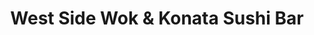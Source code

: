 ---
layout: place
title: "West Side Wok & Konata Sushi Bar"
permalink: /new-york/new-york/west-side-wok-konata-sushi-bar.html
stateAbbr: NY
stateName: New York
cityName: New York
place_id: ChIJVYvJZV5ZwokRB_UCppYi50w
photos:
  - name: >-
      places/ChIJVYvJZV5ZwokRB_UCppYi50w/photos/AeeoHcKFNTrThDKeGcO9cguaBwL9o7wR2f248FVMorx4ijX34zniLs_v7jI9-mbrCEO33SHdD0X0eNgMiVdUmE5WNP0m41PH0Cxj7z1sZCgu0RzGKZGYRN1ZpPATIXYK6YuLUbgmuhPDIvcfcmnMX1fCn2TlCivMt_OsTXDwtBCsiM-ikrgrGeI0NZ2WlDF2kG221YO5Flq10xOoQ07awvtDG83bejqST-68KGsEbPvrpuCeX3DRkahHuZCOHXZim5hT5Yd5DWEntxwXdf8b92tFaYtXrxakhIst8cG4PyoZ4zLXuE4ZCvG2lfTWdVn75WlbJvhFPTnzyl4GREPmyaOz_eFuxnBRbny63aqLir_ALJgjKXVeB9yvEjM5_NQGjdrp4l3ILDfnpj-itweViXzrFUBMD4SUnj2zB27eBJ_jA4F4mAU
    widthPx: 4032
    heightPx: 3024
    authorAttributions:
      - displayName: Yaakov Bressler
        uri: https://maps.google.com/maps/contrib/109315771636698201791
        photoUri: >-
          https://lh3.googleusercontent.com/a-/ALV-UjW8rYqNtE6hYULT3s-8XbgBwGCmP1mu3sZRck-mXNgemGDcCxiE=s100-p-k-no-mo
    flagContentUri: >-
      https://www.google.com/local/imagery/report/?cb_client=maps_api_places.places_api&image_key=!1e10!2sCIHM0ogKEICAgICGxsuNxwE&hl=en-US
    googleMapsUri: >-
      https://www.google.com/maps/place//data=!3m4!1e2!3m2!1sCIHM0ogKEICAgICGxsuNxwE!2e10!4m2!3m1!1s0x89c2595e65c98b55:0x4ce72296a602f507
  - name: >-
      places/ChIJVYvJZV5ZwokRB_UCppYi50w/photos/AeeoHcIPcaseX5LeR-RTb9trU4zQ5O2peQGDqlvAxGzJnqXr1lN-X7ffFvTCfqK5jlFhDbW9rtmlSajju_efKXaPq9kMa9hC-mcjID_T-D7PRsZVxn6NmCnQ3ZzrB57uNiAxIpRyIQD1o3Zsd1STQllQ8CJXb2lT48QckifmE80SAYExKozAasnnF1gL8gYe8bYTdzwfiaaDlhHZxh7ZM_2f56C2kbnCOuA_3l92_N6s6nIJVeK6QEECRn_rGB3vhVhH3cSAufOpcBLaPyeutOHP6T2XV0Dblzd2gat_OaOGxFMDKw
    widthPx: 800
    heightPx: 800
    authorAttributions:
      - displayName: West Side Wok & Konata Sushi Bar
        uri: https://maps.google.com/maps/contrib/102064975955569475164
        photoUri: >-
          https://lh3.googleusercontent.com/a/ACg8ocIYO_ink37N4a7wAqKxlubOrXaHEY4xr4PxvEeS4U7w3msWZg=s100-p-k-no-mo
    flagContentUri: >-
      https://www.google.com/local/imagery/report/?cb_client=maps_api_places.places_api&image_key=!1e10!2sAF1QipNRq_LriNv47VN0moDpy4N8w5Zqeg4LUFKjntHd&hl=en-US
    googleMapsUri: >-
      https://www.google.com/maps/place//data=!3m4!1e2!3m2!1sAF1QipNRq_LriNv47VN0moDpy4N8w5Zqeg4LUFKjntHd!2e10!4m2!3m1!1s0x89c2595e65c98b55:0x4ce72296a602f507
  - name: >-
      places/ChIJVYvJZV5ZwokRB_UCppYi50w/photos/AeeoHcJj2sYCsjcaVhLrvR3OylclpKVdLCmDSHkSLAwityDZns8kECMpNGuzUyJcIaJJ2irDcFjXqp7rnzCsw1MS8UiNMET81bXinWcwU1bG_9zwg82v2-GTYBNK2axc1Iyjj629IcwIiinQEWxPVeUZ6KvyP3n2GpETVNJlmCUWcrY5WjPHrBG-8rOrv1g6NnyIzPF6Jwbc64XV9T-rIJBLQn5WWiMGWGYZ5Jjoi9lWRGGZXP71r7rjaA8bH8pwi0uRK_7c1hQBi-kheB0L_DOb6yuGQhtNWpkF1M0128fin7vxWA
    widthPx: 800
    heightPx: 800
    authorAttributions:
      - displayName: West Side Wok & Konata Sushi Bar
        uri: https://maps.google.com/maps/contrib/102064975955569475164
        photoUri: >-
          https://lh3.googleusercontent.com/a/ACg8ocIYO_ink37N4a7wAqKxlubOrXaHEY4xr4PxvEeS4U7w3msWZg=s100-p-k-no-mo
    flagContentUri: >-
      https://www.google.com/local/imagery/report/?cb_client=maps_api_places.places_api&image_key=!1e10!2sAF1QipPqn46HSuWqYFXZjGDq-YKZVr5grK6SxSsgRB7e&hl=en-US
    googleMapsUri: >-
      https://www.google.com/maps/place//data=!3m4!1e2!3m2!1sAF1QipPqn46HSuWqYFXZjGDq-YKZVr5grK6SxSsgRB7e!2e10!4m2!3m1!1s0x89c2595e65c98b55:0x4ce72296a602f507
  - name: >-
      places/ChIJVYvJZV5ZwokRB_UCppYi50w/photos/AeeoHcKH-gd_3WStjYjsoqCDDp_1FRjQnt1sblTHLeucrvIlzU9ANG0msdLKK8UI3CPwPksxb2iQjVFUt9QXtX9ps57_ou4GfBd79kDvKP--8fccUzD6XnUSC17V3QvMQnXoUs-q5E9RRa3OGcBdFdfnMo_Fc4MQO88iZoP6D_PwD6EdVuGE0Q_vZFcVwMUx7HqyEsyQpAM_rb6N1EwYj1dYdRjPpnIzDWyXG5cCP6NvSQW2ujPP8ZWD9BOEi9y3cEG19nEABYwFrgZ0XXWVkTXwPEEelFwaTdXIXgQi9_pNmC4Nrg
    widthPx: 800
    heightPx: 800
    authorAttributions:
      - displayName: West Side Wok & Konata Sushi Bar
        uri: https://maps.google.com/maps/contrib/102064975955569475164
        photoUri: >-
          https://lh3.googleusercontent.com/a/ACg8ocIYO_ink37N4a7wAqKxlubOrXaHEY4xr4PxvEeS4U7w3msWZg=s100-p-k-no-mo
    flagContentUri: >-
      https://www.google.com/local/imagery/report/?cb_client=maps_api_places.places_api&image_key=!1e10!2sAF1QipNydxZ5aXWY2N_y4YbqBWn_ITAOTKLqXibsVS35&hl=en-US
    googleMapsUri: >-
      https://www.google.com/maps/place//data=!3m4!1e2!3m2!1sAF1QipNydxZ5aXWY2N_y4YbqBWn_ITAOTKLqXibsVS35!2e10!4m2!3m1!1s0x89c2595e65c98b55:0x4ce72296a602f507
  - name: >-
      places/ChIJVYvJZV5ZwokRB_UCppYi50w/photos/AeeoHcITNNvnxVu-ib2z7PCwJO6GS89x0vmNogoJy9yrxs1GLoELUzrFQiYJcdRCJ7J0oDBlLFt2E6th96ZmJ2gDKXVENx7k1GRa7JwYJvgbxAOHmsQ_AJsJAOuefPBbscopiAWLRxaMUU0z333BA8tiQIt12B3P0AjoF0scYZ35mv3htzyRMR6uh1V0UU8xiYq-59rTk9g-Rld5twIVom5RXOo2wdGlirvzlEeXS9VwE9l8fRixfo2O8vbWt7HwgtVL95hVx7kk95p5-slI5B5TB1k-QezqAtweJ29hOh9kudeKZA
    widthPx: 800
    heightPx: 800
    authorAttributions:
      - displayName: West Side Wok & Konata Sushi Bar
        uri: https://maps.google.com/maps/contrib/102064975955569475164
        photoUri: >-
          https://lh3.googleusercontent.com/a/ACg8ocIYO_ink37N4a7wAqKxlubOrXaHEY4xr4PxvEeS4U7w3msWZg=s100-p-k-no-mo
    flagContentUri: >-
      https://www.google.com/local/imagery/report/?cb_client=maps_api_places.places_api&image_key=!1e10!2sAF1QipPsa21qdIixmf1nCwIVkphkDw-kfeoOuNpiu290&hl=en-US
    googleMapsUri: >-
      https://www.google.com/maps/place//data=!3m4!1e2!3m2!1sAF1QipPsa21qdIixmf1nCwIVkphkDw-kfeoOuNpiu290!2e10!4m2!3m1!1s0x89c2595e65c98b55:0x4ce72296a602f507
  - name: >-
      places/ChIJVYvJZV5ZwokRB_UCppYi50w/photos/AeeoHcJRpsF3i8tb8QUOjA2ZMgs5b2GizQYwZiTTHCxrZf8U3D9J15wEEgPkILnHD9V9Td5Eb6u5Iam8CB4u0mXelDCIE6MzLnrl9CIjzmDGA60MjLUuZs_qHPAexjq11XwEBCY8WbQKiwRGi_Un2Ccb2bN6kd-ImhHn0KrbkUfr97VwAaxVwgFAL3k4Ec68vy-NA-xnf7t7hA3Isp4_76ePvNenY5pV9h_dUfiDGlctSe8aT93PEx4TSyKdH-jwRMBvoz5kOUoxGwadP79ngfRopZsD0odUnbxGuCMk6kvQvxtgKg
    widthPx: 800
    heightPx: 800
    authorAttributions:
      - displayName: West Side Wok & Konata Sushi Bar
        uri: https://maps.google.com/maps/contrib/102064975955569475164
        photoUri: >-
          https://lh3.googleusercontent.com/a/ACg8ocIYO_ink37N4a7wAqKxlubOrXaHEY4xr4PxvEeS4U7w3msWZg=s100-p-k-no-mo
    flagContentUri: >-
      https://www.google.com/local/imagery/report/?cb_client=maps_api_places.places_api&image_key=!1e10!2sAF1QipM6PaW5o78Q7bJYcZuFQU-9yaV27xDf7DC49Pz4&hl=en-US
    googleMapsUri: >-
      https://www.google.com/maps/place//data=!3m4!1e2!3m2!1sAF1QipM6PaW5o78Q7bJYcZuFQU-9yaV27xDf7DC49Pz4!2e10!4m2!3m1!1s0x89c2595e65c98b55:0x4ce72296a602f507
  - name: >-
      places/ChIJVYvJZV5ZwokRB_UCppYi50w/photos/AeeoHcJNAGZXnyuEj5jIfW3JBXNl0Osvea-GzRy5dQnIB1I1TfInaBMQzpDNpSHEOz-BOqJHN1331pZvTf5smxZCHUCNOaRLO_puyosmAZzpO7mkMn986tvZ9l7opUtWQMkSMluU-p3YURJ3tUobkzArpgS9SyYFTluh6agz70MZtrwTdBGVt8gkDIsXuGZD0cev183TJvVPCuVcq4rAri2hgIw7S0arEFTdHddfbbqqGTdOVsguI-GpE1c3JvovIUv0czwnO_77EH_glxHzZseUWqC13db32zqffNGWmslufLEt1Q
    widthPx: 800
    heightPx: 800
    authorAttributions:
      - displayName: West Side Wok & Konata Sushi Bar
        uri: https://maps.google.com/maps/contrib/102064975955569475164
        photoUri: >-
          https://lh3.googleusercontent.com/a/ACg8ocIYO_ink37N4a7wAqKxlubOrXaHEY4xr4PxvEeS4U7w3msWZg=s100-p-k-no-mo
    flagContentUri: >-
      https://www.google.com/local/imagery/report/?cb_client=maps_api_places.places_api&image_key=!1e10!2sAF1QipP1qIBuGOQZPmSmzb4hTS5p4YxDrZ__rH7pjKFH&hl=en-US
    googleMapsUri: >-
      https://www.google.com/maps/place//data=!3m4!1e2!3m2!1sAF1QipP1qIBuGOQZPmSmzb4hTS5p4YxDrZ__rH7pjKFH!2e10!4m2!3m1!1s0x89c2595e65c98b55:0x4ce72296a602f507
  - name: >-
      places/ChIJVYvJZV5ZwokRB_UCppYi50w/photos/AeeoHcLSgVKAhI-SGVN66RWryL5eAft26pu_JcA87Vvjj4yPEU8CXU0KeO4KC3UBGGlD-zPwufKyw6C_ta9-QowNZ8LT6R7n6_hrqIuVNPXdQNHs3VISaHDkX48uuu5gieySI_9JKz2pdhjZYJMxFQuimdSd90fIaWTadHBYKKdHcmEn-rRO1PfKxl6Szz_y5s04QTlT3iWfFXomQWgcbGW_giSccsamhUAturYcfaz9X6iS-AmyukyGPo0c9GSzVpa0K-mXScfFDDYFGqLutAH4tWCbm5Por9eeveUqalukX0s3FA
    widthPx: 800
    heightPx: 800
    authorAttributions:
      - displayName: West Side Wok & Konata Sushi Bar
        uri: https://maps.google.com/maps/contrib/102064975955569475164
        photoUri: >-
          https://lh3.googleusercontent.com/a/ACg8ocIYO_ink37N4a7wAqKxlubOrXaHEY4xr4PxvEeS4U7w3msWZg=s100-p-k-no-mo
    flagContentUri: >-
      https://www.google.com/local/imagery/report/?cb_client=maps_api_places.places_api&image_key=!1e10!2sAF1QipO9LYWZtxetllIiv3s9p1veSTtl-VOR0jIW46qB&hl=en-US
    googleMapsUri: >-
      https://www.google.com/maps/place//data=!3m4!1e2!3m2!1sAF1QipO9LYWZtxetllIiv3s9p1veSTtl-VOR0jIW46qB!2e10!4m2!3m1!1s0x89c2595e65c98b55:0x4ce72296a602f507
  - name: >-
      places/ChIJVYvJZV5ZwokRB_UCppYi50w/photos/AeeoHcLTDouyP6eg1BHinA_X-tdiV04PTo3_dp_njkwchOBPaIiXfF-q79LJUNAtvFnzv_O5KXFQLXv_5AhtJF8_FeuvXzZk0vn_81HtRiWyN4QUVqHQnHZth75MYIRYDjLft3BZhGB6Kdl0eTkd4WwhN3kbOzZwRaGFzOnbpqWEZWH5ZSfVJoNYGWG3pruFNblFiQhxCGS5QESlFL602G7JIorTMsIIp51Z4-yjP8jfnAy25NH8CMhVMuAlKQ0sYg_CPxT3oNSmMsidRgGYiJzuc5qpDidO0P9tB-gt5qj-kXsEEq1YKfQ2qU4UwfYpjIzEVuTZ_2hzlHMGDOI9LB5sQp_9oF_sg-9w6JgZAupGxtEEuKaegBjBUCgSvlN3inChdbPMX7bq_xLSmWfCoNR9anBX3iI8nG7yvvbDxWr_K5tnkbw
    widthPx: 3024
    heightPx: 4032
    authorAttributions:
      - displayName: Shelly
        uri: https://maps.google.com/maps/contrib/109264769655137300548
        photoUri: >-
          https://lh3.googleusercontent.com/a-/ALV-UjUf658NUNaoNgbrhD4ae7NG6_QPUlr3SkkFRywA-eg4dFcIrZW-=s100-p-k-no-mo
    flagContentUri: >-
      https://www.google.com/local/imagery/report/?cb_client=maps_api_places.places_api&image_key=!1e10!2sCIHM0ogKEICAgICq5cb79wE&hl=en-US
    googleMapsUri: >-
      https://www.google.com/maps/place//data=!3m4!1e2!3m2!1sCIHM0ogKEICAgICq5cb79wE!2e10!4m2!3m1!1s0x89c2595e65c98b55:0x4ce72296a602f507
  - name: >-
      places/ChIJVYvJZV5ZwokRB_UCppYi50w/photos/AeeoHcK9nCPMu7s1ta3vJ8-YGIG4gpbBwMq4akqdHgOWDsfcd5CgYU6rVqiWSexVMBSykyeIG_vmAOqr4VDXkA36RNlT8mAHl11PpJzJG2zDFG7_ZtDi-FJgZH6ij5p1_IF2XKKwELJM_HDD5w5KNWUaYvGIgoiqfaGhOvXmY1jcHMg2n-OSP-nMrAQTk0vbAWGqgH_I02-Y8FaK0f86YAv1_Z1qKRpWQN4Oo7XosHjUpDbCQQOyvuLgp7-Aa6pxZPTB2n8rwe6xQ1KxmXrEpFZWt5DmCmb78kJcN3g4zcMIXmXlTw
    widthPx: 800
    heightPx: 800
    authorAttributions:
      - displayName: West Side Wok & Konata Sushi Bar
        uri: https://maps.google.com/maps/contrib/102064975955569475164
        photoUri: >-
          https://lh3.googleusercontent.com/a/ACg8ocIYO_ink37N4a7wAqKxlubOrXaHEY4xr4PxvEeS4U7w3msWZg=s100-p-k-no-mo
    flagContentUri: >-
      https://www.google.com/local/imagery/report/?cb_client=maps_api_places.places_api&image_key=!1e10!2sAF1QipPo6gkfWit9CQ7OgMnHDBARaYBRYVbN3cbsUE2a&hl=en-US
    googleMapsUri: >-
      https://www.google.com/maps/place//data=!3m4!1e2!3m2!1sAF1QipPo6gkfWit9CQ7OgMnHDBARaYBRYVbN3cbsUE2a!2e10!4m2!3m1!1s0x89c2595e65c98b55:0x4ce72296a602f507
address: 691 Amsterdam Ave, New York, NY 10025, USA
street: 691 Amsterdam Ave
city: New York
state: NY
zip: '10025'
country: USA
neighborhood: null
latitude: '40.792373'
longitude: '-73.971384'
accessibility_options:
  wheelchairAccessibleParking: false
  wheelchairAccessibleEntrance: true
business_status: OPERATIONAL
name: West Side Wok & Konata Sushi Bar
google_maps_links:
  directionsUri: >-
    https://www.google.com/maps/dir//''/data=!4m7!4m6!1m1!4e2!1m2!1m1!1s0x89c2595e65c98b55:0x4ce72296a602f507!3e0
  placeUri: https://maps.google.com/?cid=5541435896928335111
  writeAReviewUri: >-
    https://www.google.com/maps/place//data=!4m3!3m2!1s0x89c2595e65c98b55:0x4ce72296a602f507!12e1
  reviewsUri: >-
    https://www.google.com/maps/place//data=!4m4!3m3!1s0x89c2595e65c98b55:0x4ce72296a602f507!9m1!1b1
  photosUri: >-
    https://www.google.com/maps/place//data=!4m3!3m2!1s0x89c2595e65c98b55:0x4ce72296a602f507!10e5
primary_type: Restaurant
opening_hours:
  regular: null
  current: null
secondary_opening_hours:
  regular:
    weekdayDescriptions: null
    type: null
  current:
    weekdayDescriptions: null
    type: null
phone: (212) 222-2373
price_level: PRICE_LEVEL_MODERATE
price_range: $20 &ndash; $30
rating: '4.3'
rating_count: 57
website: https://www.westsidewok.com/
description: null
reviews: null
parking_options: null
payment_options: null
allow_dogs: null
curbside_pickup: null
delivery: null
dine_in: null
good_for_children: null
good_for_groups: null
good_for_sports: null
live_music: null
menu_for_children: null
outdoor_seating: null
reservable: null
restroom: null
serves_beer: null
serves_breakfast: null
serves_brunch: null
serves_cocktails: null
serves_coffee: null
serves_dinner: null
serves_dessert: null
serves_lunch: null
serves_vegetarian_food: null
serves_wine: null
takeout: null

---
